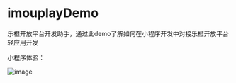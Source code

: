 # imouplayDemo
乐橙开放平台开发助手，通过此demo了解如何在小程序开发中对接乐橙开放平台轻应用开发

小程序体验：

![image](https://max-1300065943.cos.ap-nanjing.myqcloud.com/QR_code.jpg)

